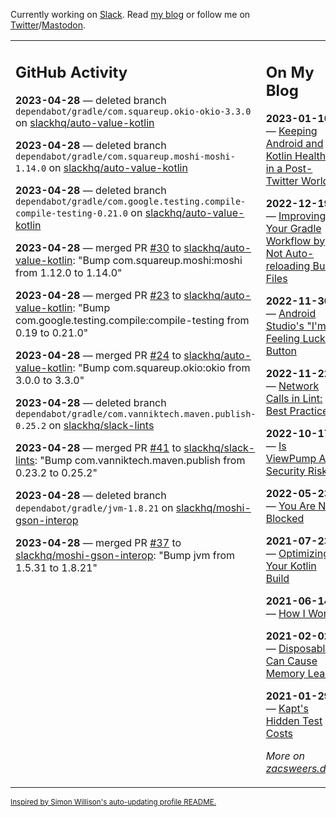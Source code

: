 Currently working on [Slack](https://slack.com/). Read [my blog](https://zacsweers.dev/) or follow me on [Twitter](https://twitter.com/ZacSweers)/[Mastodon](https://hachyderm.io/@ZacSweers).

<table><tr><td valign="top" width="60%">

## GitHub Activity
<!-- githubActivity starts -->
**2023-04-28** — deleted branch `dependabot/gradle/com.squareup.okio-okio-3.3.0` on [slackhq/auto-value-kotlin](https://github.com/slackhq/auto-value-kotlin)

**2023-04-28** — deleted branch `dependabot/gradle/com.squareup.moshi-moshi-1.14.0` on [slackhq/auto-value-kotlin](https://github.com/slackhq/auto-value-kotlin)

**2023-04-28** — deleted branch `dependabot/gradle/com.google.testing.compile-compile-testing-0.21.0` on [slackhq/auto-value-kotlin](https://github.com/slackhq/auto-value-kotlin)

**2023-04-28** — merged PR [#30](https://github.com/slackhq/auto-value-kotlin/pull/30) to [slackhq/auto-value-kotlin](https://github.com/slackhq/auto-value-kotlin): "Bump com.squareup.moshi:moshi from 1.12.0 to 1.14.0"

**2023-04-28** — merged PR [#23](https://github.com/slackhq/auto-value-kotlin/pull/23) to [slackhq/auto-value-kotlin](https://github.com/slackhq/auto-value-kotlin): "Bump com.google.testing.compile:compile-testing from 0.19 to 0.21.0"

**2023-04-28** — merged PR [#24](https://github.com/slackhq/auto-value-kotlin/pull/24) to [slackhq/auto-value-kotlin](https://github.com/slackhq/auto-value-kotlin): "Bump com.squareup.okio:okio from 3.0.0 to 3.3.0"

**2023-04-28** — deleted branch `dependabot/gradle/com.vanniktech.maven.publish-0.25.2` on [slackhq/slack-lints](https://github.com/slackhq/slack-lints)

**2023-04-28** — merged PR [#41](https://github.com/slackhq/slack-lints/pull/41) to [slackhq/slack-lints](https://github.com/slackhq/slack-lints): "Bump com.vanniktech.maven.publish from 0.23.2 to 0.25.2"

**2023-04-28** — deleted branch `dependabot/gradle/jvm-1.8.21` on [slackhq/moshi-gson-interop](https://github.com/slackhq/moshi-gson-interop)

**2023-04-28** — merged PR [#37](https://github.com/slackhq/moshi-gson-interop/pull/37) to [slackhq/moshi-gson-interop](https://github.com/slackhq/moshi-gson-interop): "Bump jvm from 1.5.31 to 1.8.21"
<!-- githubActivity ends -->
</td><td valign="top" width="40%">

## On My Blog
<!-- blog starts -->
**2023-01-10** — [Keeping Android and Kotlin Healthy in a Post-Twitter World](https://www.zacsweers.dev/keeping-android-healthy/)

**2022-12-19** — [Improving Your Gradle Workflow by Not Auto-reloading Build Files](https://www.zacsweers.dev/improving-your-workflow-by-not-auto-reloading-build-files/)

**2022-11-30** — [Android Studio's "I'm Feeling Lucky" Button](https://www.zacsweers.dev/android-studios-im-feeling-lucky-button/)

**2022-11-22** — [Network Calls in Lint: Best Practices](https://www.zacsweers.dev/network-calls-in-lint-best-practices/)

**2022-10-17** — [Is ViewPump A Security Risk?](https://www.zacsweers.dev/is-viewpump-a-security-risk/)

**2022-05-23** — [You Are Not Blocked](https://www.zacsweers.dev/you-are-not-blocked/)

**2021-07-23** — [Optimizing Your Kotlin Build](https://www.zacsweers.dev/optimizing-your-kotlin-build/)

**2021-06-14** — [How I Work](https://www.zacsweers.dev/how-i-work/)

**2021-02-02** — [Disposables Can Cause Memory Leaks](https://www.zacsweers.dev/disposables-can-cause-memory-leaks/)

**2021-01-29** — [Kapt's Hidden Test Costs](https://www.zacsweers.dev/kapts-hidden-test-costs/)
<!-- blog ends -->
_More on [zacsweers.dev](https://zacsweers.dev/)_
</td></tr></table>

<sub><a href="https://simonwillison.net/2020/Jul/10/self-updating-profile-readme/">Inspired by Simon Willison's auto-updating profile README.</a></sub>